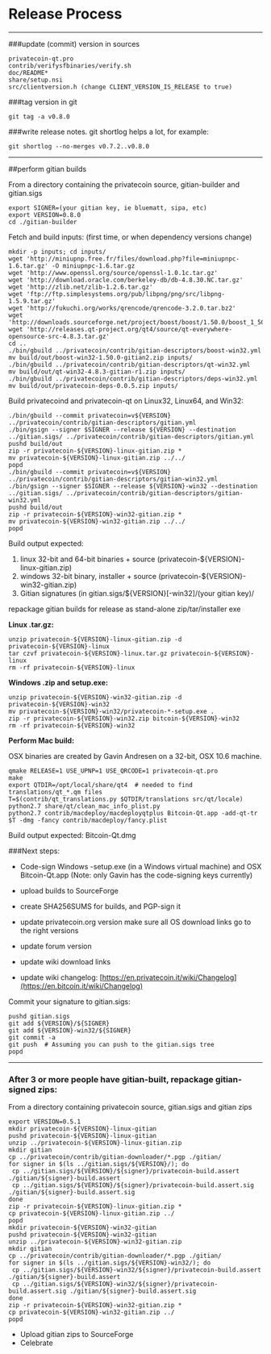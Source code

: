 Release Process
====================

* * *

###update (commit) version in sources


	privatecoin-qt.pro
	contrib/verifysfbinaries/verify.sh
	doc/README*
	share/setup.nsi
	src/clientversion.h (change CLIENT_VERSION_IS_RELEASE to true)

###tag version in git

	git tag -a v0.8.0

###write release notes. git shortlog helps a lot, for example:

	git shortlog --no-merges v0.7.2..v0.8.0

* * *

##perform gitian builds

 From a directory containing the privatecoin source, gitian-builder and gitian.sigs
  
	export SIGNER=(your gitian key, ie bluematt, sipa, etc)
	export VERSION=0.8.0
	cd ./gitian-builder

 Fetch and build inputs: (first time, or when dependency versions change)

	mkdir -p inputs; cd inputs/
	wget 'http://miniupnp.free.fr/files/download.php?file=miniupnpc-1.6.tar.gz' -O miniupnpc-1.6.tar.gz
	wget 'http://www.openssl.org/source/openssl-1.0.1c.tar.gz'
	wget 'http://download.oracle.com/berkeley-db/db-4.8.30.NC.tar.gz'
	wget 'http://zlib.net/zlib-1.2.6.tar.gz'
	wget 'ftp://ftp.simplesystems.org/pub/libpng/png/src/libpng-1.5.9.tar.gz'
	wget 'http://fukuchi.org/works/qrencode/qrencode-3.2.0.tar.bz2'
	wget 'http://downloads.sourceforge.net/project/boost/boost/1.50.0/boost_1_50_0.tar.bz2'
	wget 'http://releases.qt-project.org/qt4/source/qt-everywhere-opensource-src-4.8.3.tar.gz'
	cd ..
	./bin/gbuild ../privatecoin/contrib/gitian-descriptors/boost-win32.yml
	mv build/out/boost-win32-1.50.0-gitian2.zip inputs/
	./bin/gbuild ../privatecoin/contrib/gitian-descriptors/qt-win32.yml
	mv build/out/qt-win32-4.8.3-gitian-r1.zip inputs/
	./bin/gbuild ../privatecoin/contrib/gitian-descriptors/deps-win32.yml
	mv build/out/privatecoin-deps-0.0.5.zip inputs/

 Build privatecoind and privatecoin-qt on Linux32, Linux64, and Win32:
  
	./bin/gbuild --commit privatecoin=v${VERSION} ../privatecoin/contrib/gitian-descriptors/gitian.yml
	./bin/gsign --signer $SIGNER --release ${VERSION} --destination ../gitian.sigs/ ../privatecoin/contrib/gitian-descriptors/gitian.yml
	pushd build/out
	zip -r privatecoin-${VERSION}-linux-gitian.zip *
	mv privatecoin-${VERSION}-linux-gitian.zip ../../
	popd
	./bin/gbuild --commit privatecoin=v${VERSION} ../privatecoin/contrib/gitian-descriptors/gitian-win32.yml
	./bin/gsign --signer $SIGNER --release ${VERSION}-win32 --destination ../gitian.sigs/ ../privatecoin/contrib/gitian-descriptors/gitian-win32.yml
	pushd build/out
	zip -r privatecoin-${VERSION}-win32-gitian.zip *
	mv privatecoin-${VERSION}-win32-gitian.zip ../../
	popd

  Build output expected:

  1. linux 32-bit and 64-bit binaries + source (privatecoin-${VERSION}-linux-gitian.zip)
  2. windows 32-bit binary, installer + source (privatecoin-${VERSION}-win32-gitian.zip)
  3. Gitian signatures (in gitian.sigs/${VERSION}[-win32]/(your gitian key)/

repackage gitian builds for release as stand-alone zip/tar/installer exe

**Linux .tar.gz:**

	unzip privatecoin-${VERSION}-linux-gitian.zip -d privatecoin-${VERSION}-linux
	tar czvf privatecoin-${VERSION}-linux.tar.gz privatecoin-${VERSION}-linux
	rm -rf privatecoin-${VERSION}-linux

**Windows .zip and setup.exe:**

	unzip privatecoin-${VERSION}-win32-gitian.zip -d privatecoin-${VERSION}-win32
	mv privatecoin-${VERSION}-win32/privatecoin-*-setup.exe .
	zip -r privatecoin-${VERSION}-win32.zip bitcoin-${VERSION}-win32
	rm -rf privatecoin-${VERSION}-win32

**Perform Mac build:**

  OSX binaries are created by Gavin Andresen on a 32-bit, OSX 10.6 machine.

	qmake RELEASE=1 USE_UPNP=1 USE_QRCODE=1 privatecoin-qt.pro
	make
	export QTDIR=/opt/local/share/qt4  # needed to find translations/qt_*.qm files
	T=$(contrib/qt_translations.py $QTDIR/translations src/qt/locale)
	python2.7 share/qt/clean_mac_info_plist.py
	python2.7 contrib/macdeploy/macdeployqtplus Bitcoin-Qt.app -add-qt-tr $T -dmg -fancy contrib/macdeploy/fancy.plist

 Build output expected: Bitcoin-Qt.dmg

###Next steps:

* Code-sign Windows -setup.exe (in a Windows virtual machine) and
  OSX Bitcoin-Qt.app (Note: only Gavin has the code-signing keys currently)

* upload builds to SourceForge

* create SHA256SUMS for builds, and PGP-sign it

* update privatecoin.org version
  make sure all OS download links go to the right versions

* update forum version

* update wiki download links

* update wiki changelog: [https://en.privatecoin.it/wiki/Changelog](https://en.bitcoin.it/wiki/Changelog)

Commit your signature to gitian.sigs:

	pushd gitian.sigs
	git add ${VERSION}/${SIGNER}
	git add ${VERSION}-win32/${SIGNER}
	git commit -a
	git push  # Assuming you can push to the gitian.sigs tree
	popd

-------------------------------------------------------------------------

### After 3 or more people have gitian-built, repackage gitian-signed zips:

From a directory containing privatecoin source, gitian.sigs and gitian zips

	export VERSION=0.5.1
	mkdir privatecoin-${VERSION}-linux-gitian
	pushd privatecoin-${VERSION}-linux-gitian
	unzip ../privatecoin-${VERSION}-linux-gitian.zip
	mkdir gitian
	cp ../privatecoin/contrib/gitian-downloader/*.pgp ./gitian/
	for signer in $(ls ../gitian.sigs/${VERSION}/); do
	 cp ../gitian.sigs/${VERSION}/${signer}/privatecoin-build.assert ./gitian/${signer}-build.assert
	 cp ../gitian.sigs/${VERSION}/${signer}/privatecoin-build.assert.sig ./gitian/${signer}-build.assert.sig
	done
	zip -r privatecoin-${VERSION}-linux-gitian.zip *
	cp privatecoin-${VERSION}-linux-gitian.zip ../
	popd
	mkdir privatecoin-${VERSION}-win32-gitian
	pushd privatecoin-${VERSION}-win32-gitian
	unzip ../privatecoin-${VERSION}-win32-gitian.zip
	mkdir gitian
	cp ../privatecoin/contrib/gitian-downloader/*.pgp ./gitian/
	for signer in $(ls ../gitian.sigs/${VERSION}-win32/); do
	 cp ../gitian.sigs/${VERSION}-win32/${signer}/privatecoin-build.assert ./gitian/${signer}-build.assert
	 cp ../gitian.sigs/${VERSION}-win32/${signer}/privatecoin-build.assert.sig ./gitian/${signer}-build.assert.sig
	done
	zip -r privatecoin-${VERSION}-win32-gitian.zip *
	cp privatecoin-${VERSION}-win32-gitian.zip ../
	popd

- Upload gitian zips to SourceForge
- Celebrate 
